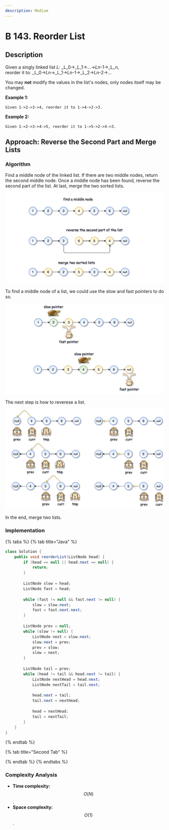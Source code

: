 ```yaml
---
description: Medium
---
```


# B 143. Reorder List

## Description

Given a singly linked list _L_: _L_0→_L_1→…→_Ln_-1→_L_n,  
reorder it to: _L_0→_Ln_→_L_1→_Ln_-1→_L_2→_Ln_-2→…

You may **not** modify the values in the list's nodes, only nodes itself may be changed.

**Example 1:**

```text
Given 1->2->3->4, reorder it to 1->4->2->3.
```

**Example 2:**

```text
Given 1->2->3->4->5, reorder it to 1->5->2->4->3.
```

## Approach: Reverse the Second Part and Merge Lists

### Algorithm

Find a middle node of the linked list. If there are two middle nodes, return the second middle node. Once a middle node has been found, reverse the second part of the list. At last, merge the two sorted lists.

![](../../../.gitbook/assets/image%20%28182%29.png)

To find a middle node of a list, we could use the slow and fast pointers to do so.

![](../../../.gitbook/assets/image%20%28184%29.png)

The next step is how to reverese a list.

![](../../../.gitbook/assets/image%20%28183%29.png)

In the end, merge two lists.

### Implementation

{% tabs %}
{% tab title="Java" %}
```java
class Solution {
    public void reorderList(ListNode head) {
        if (head == null || head.next == null) {
            return;
        }

        ListNode slow = head;
        ListNode fast = head;

        while (fast != null && fast.next != null) {
            slow = slow.next;
            fast = fast.next.next;
        }

        ListNode prev = null;
        while (slow != null) {
            ListNode next = slow.next;
            slow.next = prev;
            prev = slow;
            slow = next;
        }

        ListNode tail = prev;
        while (head != tail && head.next != tail) {
            ListNode nextHead = head.next;
            ListNode nextTail = tail.next;

            head.next = tail;
            tail.next = nextHead;

            head = nextHead;
            tail = nextTail;
        }
    }
}
```
{% endtab %}

{% tab title="Second Tab" %}

{% endtab %}
{% endtabs %}

### Complexity Analysis

* **Time complexity:** $$O(N)$$.
* **Space complexity:** $$O(1)$$.

